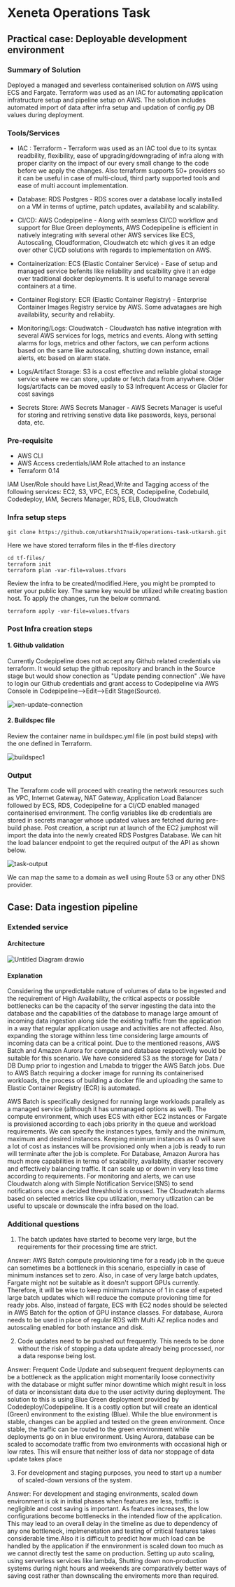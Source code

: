 # Xeneta Operations Task


## Practical case: Deployable development environment

### Summary of Solution
Deployed a managed and severless containerised solution on AWS using ECS and Fargate. Terraform was used as an IAC for automating application infratructure setup and pipeline setup on AWS. The solution includes automated import of data after infra setup and updation of config.py DB values during deployment.

### Tools/Services
- IAC : Terraform - Terraform was used as an IAC tool due to its syntax readbility, flexibility, ease of upgrading/downgrading of infra along with proper clarity on the impact of our every small change to the code before we apply the changes. Also terraform supports 50+ providers so it can be useful in case of multi-cloud, third party supported tools and ease of multi account implementation.

- Database: RDS Postgres - RDS scores over a database locally installed on a VM in terms of uptime, patch updates, availability and scalability.

- CI/CD: AWS Codepipeline - Along with seamless CI/CD workflow and support for Blue Green deployments, AWS Codepipeline is efficient in natively integrating with several other AWS services like ECS, Autoscaling, Cloudformation, Cloudwatch etc which gives it an edge over other CI/CD solutions with regards to implementation on AWS. 

- Containerization: ECS (Elastic Container Service) - Ease of setup and managed service befenits like reliability and scalbility give it an edge over traditional docker deployments. It is useful to manage several containers at a time.

- Container Registory:  ECR (Elastic Container Registry) - Enterprise Container Images Registry service by AWS. Some advatagaes are high availability, security and reliabiity.

- Monitoring/Logs: Cloudwatch - Cloudwatch has native integration with several AWS services for logs, metrics and events. Along with setting alarms for logs, metrics and other factors, we can perform actions based on the same like autoscaling, shutting down instance, email alerts, etc based on alarm state.

- Logs/Artifact Storage: S3 is a cost effective and reliable global storage service where we can store, update or fetch data from anywhere. Older logs/artifacts can be moved easily to S3 Infrequent Access or Glacier for cost savings

- Secrets Store: AWS Secrets Manager - AWS Secrets Manager is useful for storing and retriving senstive data like passwords, keys, personal data, etc.

### Pre-requisite
 - AWS CLI
 - AWS Access credentials/IAM Role attached to an instance
 - Terraform 0.14
 
 IAM User/Role should have List,Read,Write and Tagging access of the following services: EC2, S3, VPC, ECS, ECR, Codepipeline, Codebuild, Codedeploy, IAM, Secrets Manager, RDS, ELB, Cloudwatch

### Infra setup steps
```
git clone https://github.com/utkarsh17naik/operations-task-utkarsh.git
```
Here we have stored terraform files in the tf-files directory
```
cd tf-files/
terraform init
terraform plan -var-file=values.tfvars
```
Review the infra to be created/modified.Here, you might be prompted to enter your public key. The same key would be utilized while creating bastion host.
To apply the changes, run the below command.
```
terraform apply -var-file=values.tfvars
```
### Post Infra creation steps
#### 1. Github validation
Currently Codepipeline does not accept any Github related credentials via terraform. It would setup the github repository and branch in the Source stage but would show conection as "Update pending connection" .We have to login our Github credentials and grant access to Codepipeline via AWS Console in Codepipeline-->Edit-->Edit Stage(Source).


![xen-update-connection](https://user-images.githubusercontent.com/34398133/195197078-3060a5c9-82ae-4a2b-b0a3-a7a48b09dcdb.png)

#### 2. Buildspec file

Review the container name in buildspec.yml file (in post build steps) with the one defined in Terraform.

![buildspec1](https://user-images.githubusercontent.com/34398133/195406528-be18a078-dbcc-42e4-b275-20a00081beb9.png)

### Output 
The Terraform code will proceed with creating the network resources such as VPC, Internet Gateway, NAT Gateway, Application Load Balancer followed by ECS, RDS, Codepipeline for a CI/CD enabled managed containerised environment. The config variables like db credentials are stored in secrets manager whose updated values are fetched during pre-build phase. Post creation, a script run at launch of the EC2 jumphost will import the data into the newly created RDS Postgres Database. We can hit the load balancer endpoint to get the required output of the API as shown below.

![task-output](https://user-images.githubusercontent.com/34398133/195433616-838c0bc2-6f39-4ea9-bd63-eb3ccf7a5734.png)

We can map the same to a domain as well using Route 53 or any other DNS provider.


## Case: Data ingestion pipeline

### Extended service

#### Architecture

![Untitled Diagram drawio](https://user-images.githubusercontent.com/34398133/195438651-09624f53-9ea5-44ea-a652-ef92e1989639.png)

#### Explanation

Considering the unpredictable nature of volumes of data to be ingested and the requirement of High Availability, the critical aspects or possible bottlenecks can be the capacity of the server ingesting the data into the database and the capabilities of the database to manage large amount of incoming data ingestion along side the existing traffic from the application in a way that regular application usage and activities are not affected. Also, expanding the storage withinn less time considering large amounts of incoming data can be a critical point. Due to the mentioned reasons, AWS Batch and Amazon Aurora for compute and database respectively would be suitable for this scenario. We have considered S3 as the storage for Data / DB Dump prior to ingestion and Lmabda to trigger the AWS Batch jobs. Due to AWS Batch requiring a docker image for running its containerised workloads, the process of building a docker file and uploading the same to Elastic Container Registry (ECR) is automated.

AWS Batch is specifically designed for running large workloads parallely as a managed service (although it has unmanaged options as well). The compute environment, which uses ECS with either EC2 instances or Fargate is provisioned according to each jobs priority in the queue and workload requirements. We can specify the instances types, family and the minimum, maximum and desired instances. Keeping minimum instances as 0 will save a lot of cost as instances will be provisioned only when a job is ready to run will terminate after the job is complete. For Database, Amazon Aurora has much more capabilities in terma of scalability, availablity, disaster recovery and effectively balancing traffic. It can scale up or down in very less time according to requirements. For monitoring and alerts, we can use Cloudwatch along with Simple Notification Service(SNS) to send notifications once a decided threshhold is crossed. The Cloudwatch alarms based on selected metrics like cpu utilization, memory utlization can be useful to upscale or downscale the infra based on the load.


### Additional questions

1. The batch updates have started to become very large, but the requirements for their processing time are strict.

Answer: AWS Batch compute provisioning time for a ready job in the queue can sometimes be a bottleneck in this scenario, especially in case of minimum instances set to zero. Also, in case of very large batch updates, Fargate might not be suitable as it doesn't support GPUs currently. Therefore, it will be wise to keep minimum instance of 1 in case of expeted large batch updates which will reduce the compute provioning time for ready jobs. Also, instead of fargate, ECS with EC2 nodes should be selected in AWS Batch for the option of GPU instance classes. For database, Aurora needs to be used in place of regular RDS with Multi AZ replica nodes and autoscaling enabled for both instance and disk.

2. Code updates need to be pushed out frequently. This needs to be done without the risk of stopping a data update already being processed, nor a data response being lost.

Answer: Frequent Code Update and subsequent frequent deployments can be a bottleneck as the application might momentarily loose connectivity with the database or might suffer minor downtime which might result in loss of data or inconsistant data due to the user activity during deployment. The solution to this is using Blue Green deployment provided by Codedeploy/Codepipeline. It is a costly option but will create an identical (Green) environment to the existing (Blue). While the blue environment is stable, changes can be applied and tested on the green environment. Once stable, the traffic can be routed to the green environment while deployments go on in blue environment. Using Aurora, database can be scaled to accomodate traffic from two environments with occasional high or low rates. This will ensure that neither loss of data nor stoppage of data update takes place

3. For development and staging purposes, you need to start up a number of scaled-down versions of the system.

Answer: For development and staging environments, scaled down environment is ok in initial phases when features are less, traffic is negligible and cost saving is important. As features increases, the low configurations become bottlenecks in the intended flow of the application. This may lead to an overall delay in the timeline as due to dependency of any one bottleneck, implmenetation and testing of critical features takes considerable time.Also it is difficult to predict how much load can be handled by the application if the ennvironment is scaled down too much as we cannot directly test the same on production. Setting up auto scaling, using serverless services like lambda, Shutting down non-production systems during night hours and weekends are comparatively better ways of saving cost rather than downscaling the enviroments more than required.
